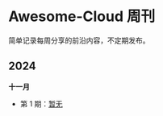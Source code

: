 # Awesome-Cloud 周刊

简单记录每周分享的前沿内容，不定期发布。

## 2024

**十一月**
* 第 1 期：[暂无](https://github.com/Tongji-Large-Scale-Research-Group/Awesome-Cloud)
